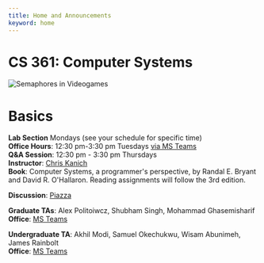 ```yaml
---
title: Home and Announcements
keyword: home
---
```



# CS 361: Computer Systems 

<img title="Semaphores in Videogames" style="max-width: 100%" class="img-responsive hidden-xs" src="images/factorio-semaphore.gif"><br>

# Basics
**Lab Section** Mondays (see your schedule for specific time)    
**Office Hours**: 12:30 pm-3:30 pm Tuesdays [via MS Teams]([teams])    
**Q&A Session**: 12:30 pm - 3:30 pm Thursdays   
**Instructor**: [Chris Kanich][ckanich]   
**Book**: Computer Systems, a programmer's perspective, by Randal E. Bryant and David R. O'Hallaron. Reading assignments will follow the 3rd edition.    

**Discussion**: [Piazza][piazza]

**Graduate TAs**: Alex Politoiwcz, Shubham Singh, Mohammad Ghasemisharif   
**Office**: [MS Teams][teams]   

**Undergraduate TA**: Akhil Modi, Samuel Okechukwu, Wisam Abunimeh, James Rainbolt   
**Office**: [MS Teams][teams]      

[teams]: {{site.msteams}}
[pi]: http://mazur.harvard.edu/research/detailspage.php?rowid=8
[ckanich]: mailto:ckanich@uic.edu
[piazza]: {{site.discussion}}
